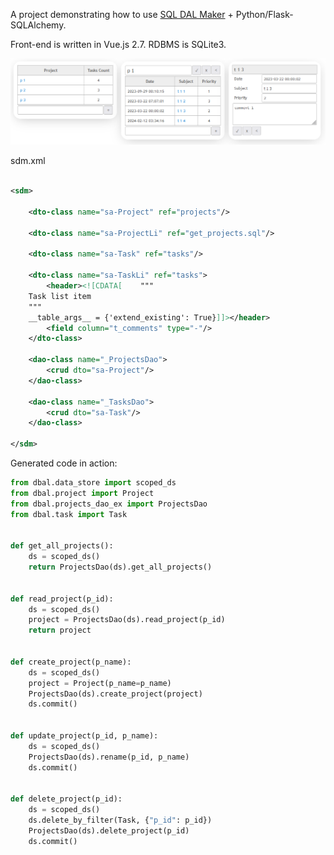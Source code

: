 A project demonstrating how to use [SQL DAL Maker](https://github.com/panedrone/sqldalmaker) + Python/Flask-SQLAlchemy.

Front-end is written in Vue.js 2.7. RDBMS is SQLite3.

![sdm-todo-app.png](sdm-todo-app.png)

sdm.xml

```xml

<sdm>
    
    <dto-class name="sa-Project" ref="projects"/>

    <dto-class name="sa-ProjectLi" ref="get_projects.sql"/>

    <dto-class name="sa-Task" ref="tasks"/>

    <dto-class name="sa-TaskLi" ref="tasks">
        <header><![CDATA[    """
    Task list item
    """
    __table_args__ = {'extend_existing': True}]]></header>
        <field column="t_comments" type="-"/>
    </dto-class>

    <dao-class name="_ProjectsDao">
        <crud dto="sa-Project"/>
    </dao-class>

    <dao-class name="_TasksDao">
        <crud dto="sa-Task"/>
    </dao-class>

</sdm>
```

Generated code in action:

```python
from dbal.data_store import scoped_ds
from dbal.project import Project
from dbal.projects_dao_ex import ProjectsDao
from dbal.task import Task


def get_all_projects():
    ds = scoped_ds()
    return ProjectsDao(ds).get_all_projects()


def read_project(p_id):
    ds = scoped_ds()
    project = ProjectsDao(ds).read_project(p_id)
    return project


def create_project(p_name):
    ds = scoped_ds()
    project = Project(p_name=p_name)
    ProjectsDao(ds).create_project(project)
    ds.commit()


def update_project(p_id, p_name):
    ds = scoped_ds()
    ProjectsDao(ds).rename(p_id, p_name)
    ds.commit()


def delete_project(p_id):
    ds = scoped_ds()
    ds.delete_by_filter(Task, {"p_id": p_id})
    ProjectsDao(ds).delete_project(p_id)
    ds.commit()

```
